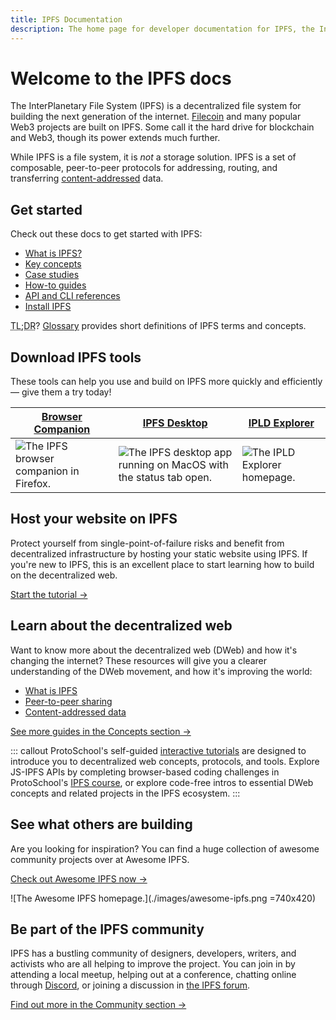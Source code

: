 ```yaml
---
title: IPFS Documentation
description: The home page for developer documentation for IPFS, the InterPlanetary File System.
---
```


# Welcome to the IPFS docs

The InterPlanetary File System (IPFS) is a decentralized file system for building the next generation of the internet. [Filecoin](https://filecoin.io) and many popular Web3 projects are built on IPFS. Some call it the hard drive for blockchain and Web3, though its power extends much further.

While IPFS is a file system, it is _not_ a storage solution. IPFS is a set of composable, peer-to-peer protocols for addressing, routing, and transferring [content-addressed](concepts/glossary.md#content-addressing) data.

## Get started

Check out these docs to get started with IPFS:

- [What is IPFS?](concepts/what-is-ipfs.md#what-is-ipfs)
- [Key concepts](concepts/README.md)
- [Case studies](concepts/README.md#examples-and-case-studies)
- [How-to guides](how-to/README.md)
- [API and CLI references](reference/README.md)
- [Install IPFS](install/README.md)

<abbr title="too long; didn't read">TL;DR</abbr>? [Glossary](concepts/glossary.md) provides short definitions of IPFS terms and concepts.


## Download IPFS tools

These tools can help you use and build on IPFS more quickly and efficiently — give them a try today!

| [Browser Companion](https://github.com/ipfs-shipyard/ipfs-companion)            | [IPFS Desktop](https://github.com/ipfs-shipyard/ipfs-desktop)                                          | [IPLD Explorer](https://explore.ipld.io/)                           |
| ------------------------------------------------------------------------------- | ------------------------------------------------------------------------------------------------------ | ------------------------------------------------------------------- |
| ![The IPFS browser companion in Firefox.](./images/ipfs-companion.png) | ![The IPFS desktop app running on MacOS with the status tab open.](./images/ipfs-desktop.png) | ![The IPLD Explorer homepage.](./images/ipld-explorer.png) |

## Host your website on IPFS

Protect yourself from single-point-of-failure risks and benefit from decentralized infrastructure by hosting your static website using IPFS. If you're new to IPFS, this is an excellent place to start learning how to build on the decentralized web.

[Start the tutorial →](how-to/websites-on-ipfs/single-page-website.md)

## Learn about the decentralized web

Want to know more about the decentralized web (DWeb) and how it's changing the internet? These resources will give you a clearer understanding of the DWeb movement, and how it's improving the world:

- [What is IPFS](concepts/what-is-ipfs.md)
- [Peer-to-peer sharing](concepts/dht.md)
- [Content-addressed data](concepts/content-addressing.md)

[See more guides in the Concepts section →](concepts/README.md)

::: callout
ProtoSchool's self-guided [interactive tutorials](https://proto.school/tutorials) are designed to introduce you to decentralized web concepts, protocols, and tools. Explore JS-IPFS APIs by completing browser-based coding challenges in ProtoSchool's [IPFS course](https://proto.school/course/ipfs), or explore code-free intros to essential DWeb concepts and related projects in the IPFS ecosystem.
:::

## See what others are building

Are you looking for inspiration? You can find a huge collection of awesome community projects over at Awesome IPFS.

[Check out Awesome IPFS now →](https://awesome.ipfs.tech/)

![The Awesome IPFS homepage.](./images/awesome-ipfs.png =740x420)

## Be part of the IPFS community

IPFS has a bustling community of designers, developers, writers, and activists who are all helping to improve the project. You can join in by attending a local meetup, helping out at a conference, chatting online through [Discord](https://discord.com/invite/KKucsCpZmY), or joining a discussion in [the IPFS forum](https://discuss.ipfs.tech/).

[Find out more in the Community section →](community/README.md)